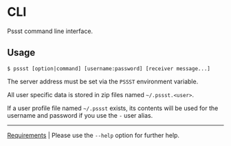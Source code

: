 CLI
===
Pssst command line interface.

Usage
-----
```
$ pssst [option|command] [username:password] [receiver message...]
```

The server address must be set via the `PSSST` environment variable.

All user specific data is stored in zip files named `~/.pssst.<user>`.

If a user profile file named `~/.pssst` exists, its contents will be 
used for the username and password if you use the `-` user alias.

----
[Requirements](pssst.pip) | 
Please use the `--help` option for further help.
